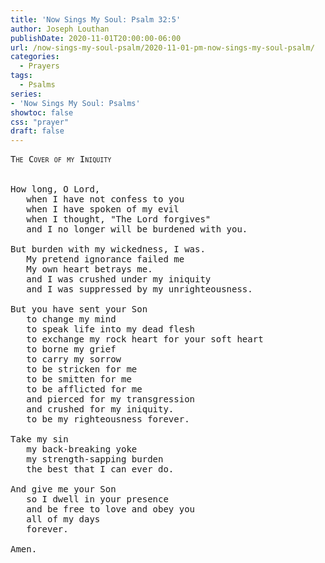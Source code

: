 ```yaml
---
title: 'Now Sings My Soul: Psalm 32:5'
author: Joseph Louthan
publishDate: 2020-11-01T20:00:00-06:00
url: /now-sings-my-soul-psalm/2020-11-01-pm-now-sings-my-soul-psalm/
categories:
  - Prayers
tags:
  - Psalms
series:
- 'Now Sings My Soul: Psalms'
showtoc: false
css: "prayer"
draft: false
---
```

<pre>
<div style="font-variant: small-caps;">The Cover of my Iniquity</div>
&nbsp;
How long, O Lord,
   when I have not confess to you
   when I have spoken of my evil
   when I thought, "The Lord forgives"
   and I no longer will be burdened with you.
 
But burden with my wickedness, I was.
   My pretend ignorance failed me
   My own heart betrays me.
   and I was crushed under my iniquity
   and I was suppressed by my unrighteousness.
 
But you have sent your Son
   to change my mind
   to speak life into my dead flesh
   to exchange my rock heart for your soft heart
   to borne my grief
   to carry my sorrow
   to be stricken for me
   to be smitten for me
   to be afflicted for me
   and pierced for my transgression
   and crushed for my iniquity.
   to be my righteousness forever.
 
Take my sin
   my back-breaking yoke
   my strength-sapping burden
   the best that I can ever do.
 
And give me your Son
   so I dwell in your presence
   and be free to love and obey you
   all of my days
   forever.
 
Amen.
</pre>